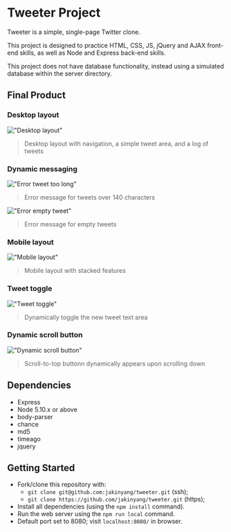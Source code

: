 # Tweeter Project

Tweeter is a simple, single-page Twitter clone.

This project is designed to practice HTML, CSS, JS, jQuery and AJAX front-end skills, as well as Node and Express back-end skills.

This project does not have database functionality, instead using a simulated database within the server directory.

## Final Product

### Desktop layout
!["Desktop layout"](./docs/READMEimages/desktop-layout.png)
> Desktop layout with navigation, a simple tweet area, and a log of tweets

### Dynamic messaging
!["Error tweet too long"](./docs/READMEimages/error-long.png)
> Error message for tweets over 140 characters

!["Error empty tweet"](./docs/READMEimages/error-empty.png)
> Error message for empty tweets

### Mobile layout
!["Mobile layout"](./docs/READMEimages/mobile-layout.png)
> Mobile layout with stacked features

### Tweet toggle
!["Tweet toggle"](./docs/READMEimages/new-tweet-toggle.png)
> Dynamically toggle the new tweet text area

### Dynamic scroll button
!["Dynamic scroll button"](./docs/READMEimages/tweet-log.png)
> Scroll-to-top buttonn dynamically appears upon scrolling down

## Dependencies

- Express
- Node 5.10.x or above
- body-parser
- chance
- md5
- timeago
- jquery

## Getting Started
- Fork/clone this repository with:
  - `git clone git@github.com:jakinyang/tweeter.git` (ssh);
  - `git clone https://github.com/jakinyang/tweeter.git` (https);
- Install all dependencies (using the `npm install` command).
- Run the web server using the `npm run local` command.
- Default port set to 8080; visit `localhost:8080/` in browser.

